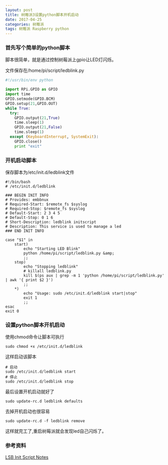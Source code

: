 ```yaml
---
layout: post
title: 树莓派3设置python脚本开机启动
date: 2017-04-25
categories: 树莓派
tags: 树莓派 Raspberry python
---
```


### 首先写个简单的python脚本

脚本很简单，就是通过控制树莓派上gpio让LED灯闪烁。

文件保存在/home/pi/script/ledblink.py

```python
#!/usr/bin/env python

import RPi.GPIO as GPIO
import time
GPIO.setmode(GPIO.BCM)
GPIO.setup(21,GPIO.OUT)
while True:
  try:
    GPIO.output(21,True)
    time.sleep(1)
    GPIO.output(21,False)
    time.sleep(1)
  except (KeyboardInterrupt, SystemExit):
    GPIO.close()
    print "exit"
```


### 开机启动脚本

保存脚本为/etc/init.d/ledblink文件

```
#!/bin/bash
# /etc/init.d/ledblink

### BEGIN INIT INFO
# Provides: embbnux
# Required-Start: $remote_fs $syslog
# Required-Stop: $remote_fs $syslog
# Default-Start: 2 3 4 5
# Default-Stop: 0 1 6
# Short-Description: ledblink initscript
# Description: This service is used to manage a led
### END INIT INFO

case "$1" in
    start)
        echo "Starting LED Blink"
        python /home/pi/script/ledblink.py &amp;
        ;;
    stop)
        echo "Stopping ledblink"
        # killall ledblink.py
        kill $(ps aux | grep -m 1 'python /home/pi/script/ledblink.py' | awk '{ print $2 }')
        ;;
    *)
        echo "Usage: sudo /etc/init.d/ledblink start|stop"
        exit 1
        ;;
esac
exit 0
```


### 设置python脚本开机启动

使用chmod命令让脚本可执行

`
sudo chmod +x /etc/init.d/ledblink
`

这样启动该脚本


```
# 启动
sudo /etc/init.d/ledblink start
# 停止
sudo /etc/init.d/ledblink stop
```

最后设置开机启动就好了

`
sudo update-rc.d ledblink defaults
`

去掉开机启动也很容易

`
sudo update-rc.d -f ledblink remove
`

这样就完工了,重启树莓派就会发现led自己闪烁了。

### 参考资料

[LSB Init Script Notes](http://www.rcramer.com/tech/linux/init_lsb.shtml)

    